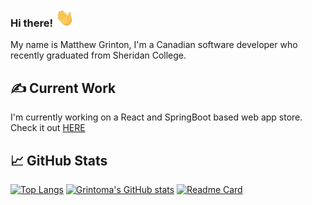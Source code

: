 ### Hi there! <img src="https://raw.githubusercontent.com/GRINTOMA/GRINTOMA/master/wave.gif" width="30px">

My name is Matthew Grinton, I'm a Canadian software developer who recently graduated from Sheridan College.

## &#x270d; Current Work

I'm currently working on a React and SpringBoot based web app store. Check it out <a href="https://github.com/GRINTOMA/Team-App-Dev">HERE</a>

## &#x1f4c8; GitHub Stats

[![Top Langs](https://github-readme-stats.vercel.app/api/top-langs/?username=grintoma&layout=compact&theme=github_dark)](https://github.com/grintoma)
[![Grintoma's GitHub stats](https://github-readme-stats.vercel.app/api?username=grintoma&layout=compact&theme=github_dark)](https://github.com/grintoma)
[![Readme Card](https://github-readme-stats.vercel.app/api/pin/?username=grintoma&repo=.NetTech-Assignment2-Movie_Database)](https://github.com/grintoma/.NetTech-Assignment2-Movie_Database)

<!--
**GRINTOMA/GRINTOMA** is a ✨ _special_ ✨ repository because its `README.md` (this file) appears on your GitHub profile.

Here are some ideas to get you started:

- 🔭 I’m currently working on ...
- 🌱 I’m currently learning ...
- 👯 I’m looking to collaborate on ...
- 🤔 I’m looking for help with ...
- 💬 Ask me about ...
- 📫 How to reach me: ...
- 😄 Pronouns: ...
- ⚡ Fun fact: ...
-->
